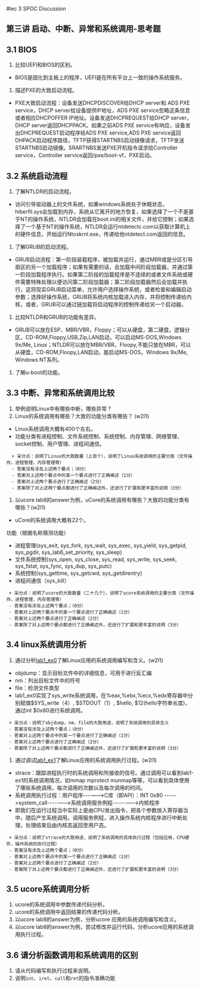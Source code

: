 #lec 3 SPOC Discussion

## 第三讲 启动、中断、异常和系统调用-思考题

## 3.1 BIOS
 1. 比较UEFI和BIOS的区别。
- BIOS是固化到主板上的程序，UEFI是在所有平台上一致的操作系统服务。
 1. 描述PXE的大致启动流程。

- PXE大致启动流程：设备发送DHCPDISCOVER给DHCP server和 ADS PXE service，DHCP server给设备提供IP地址，ADS PXE service忽略这条信息或者相应DHCPOFFER IP地址。设备发送DHCPREQUEST给DHCP server，DHCP server返回DHCPPACK。如果之前ADS PXE service有响应，设备发出DHCPREQUEST启动程序给ADS PXE service,ADS PXE service返回DHPACK启动程序路径，TFTP获得STARTNBS启动镜像请求，TFTP发送STARTNBS启动镜像。SRARTNBS发送PXE开机指令请求给Controller service，Controller service返回/pxe/boot-vf，PXE启动。

## 3.2 系统启动流程
 1. 了解NTLDR的启动流程。
- 访问引导驱动器上的文件系统，如果windows系统处于休眠状态，hiberfil.sys会加载到内存，系统从它离开的地方恢复，如果选择了一个不是基于NT的操作系统，NTLDR会加载在boot.ini的相关文件，并给它控制；如果选择了一个基于NT的操作系统，NTLDR会运行ntdetectc.com以获取计算机上的硬件信息，开始运行Ntoskrnl.exe，传递给他ntdetect.com返回的信息。
 1. 了解GRUB的启动流程。
- GRUB启动流程：第一阶段装载程序，被加载并运行，通过MBR或是分区引导扇区的另一个加载程序；如果有需要的话，会加载中间阶段加载器，并通过第一阶段加载程序执行。如果第二阶段的加载程序是不连续的或者文件系统或硬件需要特殊处理以便访问第二阶段加载器；第二阶段加载器然后会加载并执行，这将现实GRUB启动菜单，允许用户选择操作系统，或者检查和编辑启动参数；选择好操作系统，GRUB将系统内核加载进入内存，并将控制传递给内核，或者，GRUB可以通过链加载将启动程序的控制传递给另一个启动器。
 1. 比较NTLDR和GRUB的功能有差异。
- GRUB可以放在ESP、MBR/VBR，Floppy；可以从硬盘，第二硬盘，逻辑分区，CD-ROM,Floppy,USB,Zip,LAN启动，可以启动MS-DOS,Windows 9x/Me, Linux；NTLDR可以放在MBR/VBR，Floopy,不能只放在MBR，可以从硬盘，CD-ROM,Floopy,LAN启动，能启动MS-DOS，Windows 9x/Me, Windows NT系列。
 1. 了解u-boot的功能。

## 3.3 中断、异常和系统调用比较
 1. 举例说明Linux中有哪些中断，哪些异常？
 1. Linux的系统调用有哪些？大致的功能分类有哪些？  (w2l1)
- Linux系统调用大概有400个左右。
- 功能分类有进程控制、文件系统控制、系统控制、内存管理、网络管理、socket控制、用户管理、进程间通信。

```
  + 采分点：说明了Linux的大致数量（上百个），说明了Linux系统调用的主要分类（文件操作，进程管理，内存管理等）
  - 答案没有涉及上述两个要点；（0分）
  - 答案对上述两个要点中的某一个要点进行了正确阐述（1分）
  - 答案对上述两个要点进行了正确阐述（2分）
  - 答案除了对上述两个要点都进行了正确阐述外，还进行了扩展和更丰富的说明（3分）
 ```
 
 1. 以ucore lab8的answer为例，uCore的系统调用有哪些？大致的功能分类有哪些？(w2l1)
- uCore的系统调用大概有22个。

功能（根据名称猜测功能）
- 进程管理(sys_exit, sys_fork, sys_wait, sys_exec, sys_yield, sys_getpid, sys_pgdir, sys_lab6_set_priority, sys_sleep)
- 文件系统控制(sys_open, sys_close, sys_read, sys_write, sys_seek, sys_fstat, sys_fync, sys_dup, sys_putc)
- 系统控制(sys_gettime, sys_getcwd, sys_getdirentry)
- 进程间通信（sys_kill）

 ```
  + 采分点：说明了ucore的大致数量（二十几个），说明了ucore系统调用的主要分类（文件操作，进程管理，内存管理等）
  - 答案没有涉及上述两个要点；（0分）
  - 答案对上述两个要点中的某一个要点进行了正确阐述（1分）
  - 答案对上述两个要点进行了正确阐述（2分）
  - 答案除了对上述两个要点都进行了正确阐述外，还进行了扩展和更丰富的说明（3分）
 ```
 
## 3.4 linux系统调用分析
 1. 通过分析[lab1_ex0](https://github.com/chyyuu/ucore_lab/blob/master/related_info/lab1/lab1-ex0.md)了解Linux应用的系统调用编写和含义。(w2l1)
-  objdump：显示目标文件中的详细信息，可用于进行反汇编
-  nm：列出目标文件中的符号
-  file：检测文件类型
-  lab1_ex0实现了sys_write系统调用，在%eax,%ebx,%ecx,%edx寄存器中分别赋值$SYS_write（4）, $STDOUT（1）, $hello, $12(hello字符串长度)，通过int $0x80进行系统调用。

 ```
  + 采分点：说明了objdump，nm，file的大致用途，说明了系统调用的具体含义
  - 答案没有涉及上述两个要点；（0分）
  - 答案对上述两个要点中的某一个要点进行了正确阐述（1分）
  - 答案对上述两个要点进行了正确阐述（2分）
  - 答案除了对上述两个要点都进行了正确阐述外，还进行了扩展和更丰富的说明（3分）
 
 ```
 
 1. 通过调试[lab1_ex1](https://github.com/chyyuu/ucore_lab/blob/master/related_info/lab1/lab1-ex1.md)了解Linux应用的系统调用执行过程。(w2l1)
 
- strace：跟踪进程执行时的系统调用和所接收的信号。通过调用可以看到lab1-ex1的系统调用情况，如mmap mprotect munmap等等，可以看到具体使用了哪些系统调用，每次调用的次数以及每次调用的时间。
- 系统调用执行过程：用户程序------>C库（即API）：INT 0x80 ----->system_call------->系统调用服务例程-------->内核程序
- 即我们在运行过程当中实际上是由CPU发出指令，把各个参数放入寄存器当中，随后产生系统调用。调用服务例程，进入操作系统内核程序进行中断处理，处理结束后由内核态返回至用户态。

 ```
  + 采分点：说明了strace的大致用途，说明了系统调用的具体执行过程（包括应用，CPU硬件，操作系统的执行过程）
  - 答案没有涉及上述两个要点；（0分）
  - 答案对上述两个要点中的某一个要点进行了正确阐述（1分）
  - 答案对上述两个要点进行了正确阐述（2分）
  - 答案除了对上述两个要点都进行了正确阐述外，还进行了扩展和更丰富的说明（3分）
 ```
 
## 3.5 ucore系统调用分析
 1. ucore的系统调用中参数传递代码分析。
 1. ucore的系统调用中返回结果的传递代码分析。
 1. 以ucore lab8的answer为例，分析ucore 应用的系统调用编写和含义。
 1. 以ucore lab8的answer为例，尝试修改并运行代码，分析ucore应用的系统调用执行过程。
 
## 3.6 请分析函数调用和系统调用的区别
 1. 请从代码编写和执行过程来说明。
   1. 说明`int`、`iret`、`call`和`ret`的指令准确功能
 
